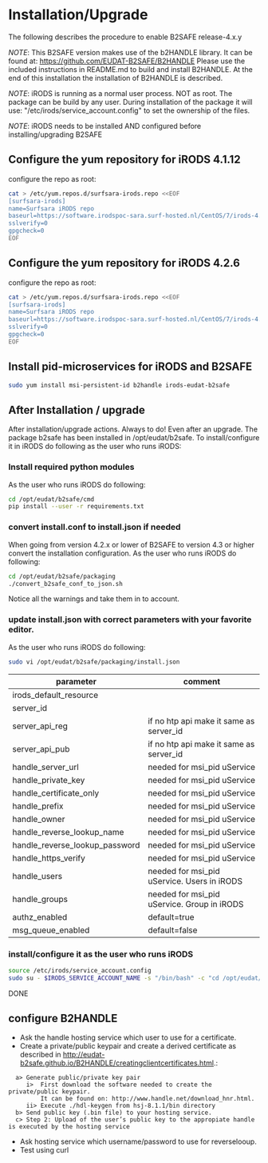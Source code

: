Installation/Upgrade
===================

The following describes the procedure to enable B2SAFE release-4.x.y

*NOTE*: This B2SAFE version makes use of the b2HANDLE library.
It can be found at: https://github.com/EUDAT-B2SAFE/B2HANDLE
Please use the included instructions in README.md to build and install B2HANDLE.
At the end of this installation the installation of B2HANDLE is described.

*NOTE*: iRODS is running as a normal user process. NOT as root. The package can
be build by any user. During installation of the package it will use: 
"/etc/irods/service_account.config" to set the ownership of the files.

*NOTE*: iRODS needs to be installed AND configured before installing/upgrading B2SAFE

Configure the yum repository for iRODS 4.1.12
---------------------------------------------
configure the repo as root:
```bash
cat > /etc/yum.repos.d/surfsara-irods.repo <<EOF
[surfsara-irods]
name=Surfsara iRODS repo
baseurl=https://software.irodspoc-sara.surf-hosted.nl/CentOS/7/irods-4.1.12
sslverify=0
gpgcheck=0
EOF
```


Configure the yum repository for iRODS 4.2.6
---------------------------------------------
configure the repo as root:

```bash
cat > /etc/yum.repos.d/surfsara-irods.repo <<EOF
[surfsara-irods]
name=Surfsara iRODS repo
baseurl=https://software.irodspoc-sara.surf-hosted.nl/CentOS/7/irods-4.2.6
sslverify=0
gpgcheck=0
EOF
```

Install pid-microservices for iRODS and B2SAFE
----------------------------------------------
```bash
sudo yum install msi-persistent-id b2handle irods-eudat-b2safe
```

After Installation / upgrade
----------------------------
After installation/upgrade actions. Always to do! Even after an upgrade.
The package b2safe has been installed in /opt/eudat/b2safe.
To install/configure it in iRODS do following as the user who runs iRODS:


### Install required python modules
As the user who runs iRODS do following:
```bash
cd /opt/eudat/b2safe/cmd
pip install --user -r requirements.txt
```

### convert install.conf to install.json if needed
When going from version 4.2.x or lower of B2SAFE to version 4.3 or higher convert the installation configuration.
As the user who runs iRODS do following:
```bash
cd /opt/eudat/b2safe/packaging
./convert_b2safe_conf_to_json.sh
```
Notice all the warnings and take them in to account.


### update install.json with correct parameters with your favorite editor.
As the user who runs iRODS do following:
```bash
sudo vi /opt/eudat/b2safe/packaging/install.json
```
| parameter                      | comment                                     |
|--------------------------------|---------------------------------------------|
| irods_default_resource         |                                             |
| server_id                      |                                             |
| server_api_reg                 | if no htp api make it same as server_id     |
| server_api_pub                 | if no htp api make it same as server_id     |
| handle_server_url              | needed for msi_pid uService                 |
| handle_private_key             | needed for msi_pid uService                 |
| handle_certificate_only        | needed for msi_pid uService                 |
| handle_prefix                  | needed for msi_pid uService                 |
| handle_owner                   | needed for msi_pid uService                 |
| handle_reverse_lookup_name     | needed for msi_pid uService                 |
| handle_reverse_lookup_password | needed for msi_pid uService                 |
| handle_https_verify            | needed for msi_pid uService                 |
| handle_users                   | needed for msi_pid uService. Users in iRODS |
| handle_groups                  | needed for msi_pid uService. Group in iRODS |
| authz_enabled                  | default=true                                |
| msg_queue_enabled              | default=false                               |


### install/configure it as the user who runs iRODS
```bash
source /etc/irods/service_account.config
sudo su - $IRODS_SERVICE_ACCOUNT_NAME -s "/bin/bash" -c "cd /opt/eudat/b2safe/packaging/ ; ./install.py"
```

DONE


## configure B2HANDLE
* Ask the handle hosting service which user to use for a certificate.
* Create a private/public keypair and create a derived certificate as described
in  http://eudat-b2safe.github.io/B2HANDLE/creatingclientcertificates.html.: 
```
  a> Generate public/private key pair
     i>  First download the software needed to create the private/public keypair.
         It can be found on: http://www.handle.net/download_hnr.html.
     ii> Execute ./hdl-keygen from hsj-8.1.1/bin directory 
  b> Send public key (.bin file) to your hosting service.
  c> Step 2: Upload of the user’s public key to the appropiate handle is executed by the hosting service
```
* Ask hosting service which username/password to use for reverselooup.
* Test using curl

